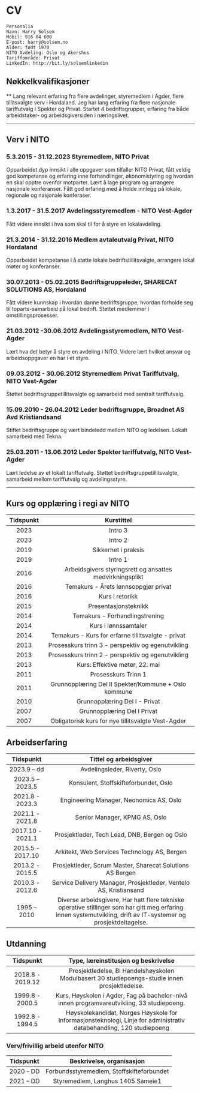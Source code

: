 ﻿# CV

```
Personalia	
Navn: Harry Solsem
Mobil: 916 04 600
E-post: harry@solsem.no	
Alder: født 1970
NITO Avdeling: Oslo og Akershus
Tariffområde: Privat
LinkedIn: http://bit.ly/solsemlinkedin
```


## Nøkkelkvalifikasjoner
** Lang relevant erfaring fra flere avdelinger, styremedlem i Agder, flere tillitsvalgte verv i Hordaland. Jeg har lang erfaring fra flere nasjonale tariffutvalg i Spekter og Privat. Startet 4 bedriftsgrupper, erfaring fra både arbeidstaker- og arbeidsgiversiden i næringslivet.

*** 

## Verv i NITO

### 5.3.2015 - 31.12.2023 Styremedlem, NITO Privat
Opparbeidet dyp innsikt i alle oppgaver som tilfaller NITO Privat, fått veldig god kompetanse og erfaring inne forhandlinger, økonomistyring og hvordan en skal opptre ovenfor motparter. Lært å lage program og arrangere nasjonale konferanser. Fått god erfaring med å holde innlegg på lokale, regionale og nasjonale konferaser.

### 1.3.2017 - 31.5.2017 Avdelingsstyremedlem - NITO Vest-Agder
Fått videre innsikt i hva som skal til for å styre en lokalavdeling.

### 21.3.2014 - 31.12.2016 Medlem avtaleutvalg Privat, NITO Hordaland
Opparbeidet kompetanse i å støtte lokale bedriftstillitsvalgte, arrangere lokal møter og konferanser.

### 30.07.2013 - 05.02.2015 Bedriftsgruppeleder, SHARECAT SOLUTIONS AS, Hordaland
Fått videre kunnskap i hvordan danne bedriftsgruppe, hvordan forholde seg til toparts-samarbeid på lokal bedrift. Støttet medlemmer i omstillingsprosesser.

### 21.03.2012 -30.06.2012 Avdelingsstyremedlem, NITO Vest-Agder
Lært hva det betyr å styre en avdeling i NITO. Videre lært hvilket ansvar og arbeidsoppgaver en har i et styre.

### 09.03.2012 - 30.06.2012	Styremedlem Privat Tariffutvalg, NITO Vest-Agder
Støttet bedriftsgruppetillitsvalgte og samarbeid med sentralt tariffutvalg.

### 15.09.2010 - 26.04.2012	Leder bedriftsgruppe, Broadnet AS Avd Kristiandsand
Stiftet bedriftsgruppe og vært bindeledd mellom NITO og ledelsen. Lokalt samarbeid med Tekna.

### 25.03.2011 - 13.06.2012 Leder Spekter tariffutvalg, NITO Vest-Agder
Lært ledelse av et lokalt tariffutvalg. Støttet bedriftsgruppetillitsvalgte, samarbeid mellom tariffutvalg og avdelingsstyre.

***

## Kurs og opplæring i regi av NITO
| Tidspunkt | Kurstittel                                               |
| :----:    | :----:                                                   |
| 2023	    | Intro 3                                                  |
| 2023	    | Intro 2                                                  |
| 2019	    | Sikkerhet i praksis                                      |
| 2019	    | Intro 1                                                  |
| 2016	    | Arbeidsgivers styringsrett og ansattes medvirkningsplikt |
| 2016	    | Temakurs - Årets lønnsoppgjør privat                     |
| 2016	    | Kurs i retorikk                                          |
| 2015	    | Presentasjonsteknikk                                     |
| 2014	    | Temakurs - Forhandlingstrening                           |
| 2014	    | Kurs i lønnssamtaler                                     |
| 2014	    | Temakurs - Kurs for erfarne tillitsvalgte - privat       | 
| 2013	    | Prosesskurs trinn 3 - perspektiv og egenutvikling        |
| 2013	    | Prosesskurs trinn 2 - perspektiv og egenutvikling        |
| 2013	    | Kurs: Effektive møter, 22. mai                           |
| 2011	    | Prosesskurs Trinn 1                                      |
| 2011	    | Grunnopplæring Del II Spekter/Kommune + Oslo kommune     | 
| 2010	    | Grunnopplæring Del I - Privat                            |
| 2007	    | Grunnopplæring Del I Privat                              |
| 2007	    | Obligatorisk kurs for nye tillitsvalgte Vest-Agder       |  


## Arbeidserfaring
| Tidspunkt       | Tittel og arbeidsgiver                                            |
| :----:          | :----:                                                            |
| 2023.9 – dd	  | Avdelingsleder, Riverty, Oslo                                     |
| 2023.5 – 2023.5 |	Konsulent, Stoffskifteforbundet, Oslo                             |
| 2021.8 - 2023.3 |	Engineering Manager, Neonomics AS, Oslo                           |
| 2021.1 - 2021.8 |	Senior Manager, KPMG AS, Oslo                                     |
| 2017.10 - 2021.1|	Prosjektleder, Tech Lead, DNB, Bergen og Oslo                     |
| 2015.5 - 2017.10|	Arkitekt, Web Services Technology AS, Bergen                      |
| 2013.2 - 2015.5 |	Prosjektleder, Scrum Master, Sharecat Solutions AS Bergen         |
| 2010.3 - 2012.6 |	Service Delivery Manager, Prosjektleder, Ventelo AS, Kristiansand |
| 1995 – 2010	  | Diverse arbeidsgivere, Har hatt flere tekniske operative stillinger som har gitt meg erfaring innen systemutvikling, drift av IT-systemer og prosjektdeltagelse. |

		
## Utdanning
| Tidspunkt         | Type, læreinstitusjon og beskrivelse                                                                                 |
| :----:            | :----:                                                                                                               |
| 2018.8 - 2019.12	| Prosjektledelse, BI Handelshøyskolen Modulbasert 30 studiepoengs-studie innen prosjektledelse.                       |
| 1999.8 - 2000.5	| Kurs, Høyskolen i Agder, Fag på bachelor-nivå innen programvareutvikling, 33 studiepoeng.                            |
| 1992.8 - 1994.5	| Høyskolekandidat, Norges Høyskole for Informasjonsteknologi, Linje for administrativ databehandling, 120 studiepoeng |


### Verv/frivillig arbeid utenfor NITO
| Tidspunkt         | Beskrivelse, organisasjon                  |
| :----:            | :----:                                     |
| 2020 – DD 	    | Forbundsstyremedlem, Stoffskifteforbundet  |
| 2021 – DD	        | Styremedlem, Langhus 1405 Sameie1          |
